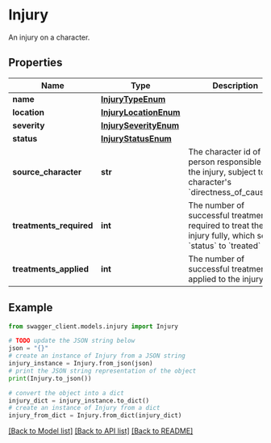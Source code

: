 # Injury

An injury on a character.

## Properties

Name | Type | Description | Notes
------------ | ------------- | ------------- | -------------
**name** | [**InjuryTypeEnum**](InjuryTypeEnum.md) |  | 
**location** | [**InjuryLocationEnum**](InjuryLocationEnum.md) |  | 
**severity** | [**InjurySeverityEnum**](InjurySeverityEnum.md) |  | [optional] 
**status** | [**InjuryStatusEnum**](InjuryStatusEnum.md) |  | 
**source_character** | **str** | The character id of the person responsible for the injury, subject to the character&#39;s &#x60;directness_of_causality&#x60; | [optional] 
**treatments_required** | **int** | The number of successful treatments required to treat the injury fully, which sets &#x60;status&#x60; to &#x60;treated&#x60; | [optional] 
**treatments_applied** | **int** | The number of successful treatments applied to the injury | [optional] [default to 0]

## Example

```python
from swagger_client.models.injury import Injury

# TODO update the JSON string below
json = "{}"
# create an instance of Injury from a JSON string
injury_instance = Injury.from_json(json)
# print the JSON string representation of the object
print(Injury.to_json())

# convert the object into a dict
injury_dict = injury_instance.to_dict()
# create an instance of Injury from a dict
injury_from_dict = Injury.from_dict(injury_dict)
```
[[Back to Model list]](../README.md#documentation-for-models) [[Back to API list]](../README.md#documentation-for-api-endpoints) [[Back to README]](../README.md)


